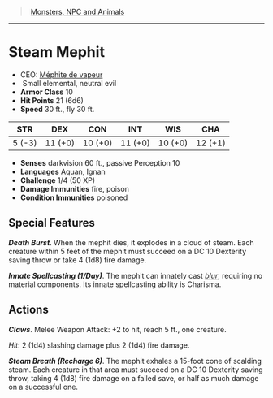 ﻿---
!MonsterItem
Family: MonsterVO
Type: elemental
Size: Small
Alignment: neutral evil
ArmorClass: 10
HitPoints: 21 (6d6)
Speed: 30 ft., fly 30 ft.
Strength: ' 5 (-3)'
Dexterity: 11 (+0)
Constitution: 10 (+0)
Intelligence: 11 (+0)
Wisdom: 10 (+0)
Charisma: 12 (+1)
DamageImmunities: fire, poison
ConditionImmunities: poisoned
Senses: darkvision 60 ft., passive Perception 10
Languages: Aquan, Ignan
Challenge: 1/4 (50 XP)
Id: monsters_vo.md#steam-mephit
ParentLink: monsters_vo.md#monsters-npc-and-animals
Name: Steam Mephit
ParentName: Monsters, NPC and Animals
NameLevel: 1
AltName: '[Méphite de vapeur](hd_monsters_mephite_de_vapeur.md)'
Attributes:
  Name: Steam Mephit
  Markdown: >+
    # <!--Name-->Steam Mephit<!--/Name-->


    - CEO: <!--AltName-->[Méphite de vapeur](hd_monsters_mephite_de_vapeur.md)<!--/AltName-->

    -  <!--Size-->Small<!--/Size--> <!--Type-->elemental<!--/Type-->, <!--Alignment-->neutral evil<!--/Alignment-->

    - **Armor Class** <!--ArmorClass-->10<!--/ArmorClass-->

    - **Hit Points** <!--HitPoints-->21 (6d6)<!--/HitPoints-->

    - **Speed** <!--Speed-->30 ft., fly 30 ft.<!--/Speed-->


    |STR|DEX|CON|INT|WIS|CHA|

    |---|---|---|---|---|---|

    |<!--Strength--> 5 (-3)<!--/Strength-->|<!--Dexterity-->11 (+0)<!--/Dexterity-->|<!--Constitution-->10 (+0)<!--/Constitution-->|<!--Intelligence-->11 (+0)<!--/Intelligence-->|<!--Wisdom-->10 (+0)<!--/Wisdom-->|<!--Charisma-->12 (+1)<!--/Charisma-->|


    - **Senses** <!--Senses-->darkvision 60 ft., passive Perception 10<!--/Senses-->

    - **Languages** <!--Languages-->Aquan, Ignan<!--/Languages-->

    - **Challenge** <!--Challenge-->1/4 (50 XP)<!--/Challenge-->

    - **Damage Immunities** <!--DamageImmunities-->fire, poison<!--/DamageImmunities-->

    - **Condition Immunities** <!--ConditionImmunities-->poisoned<!--/ConditionImmunities-->


    ## Special Features


    **_Death Burst_**. When the mephit dies, it explodes in a cloud of steam. Each creature within 5 feet of the mephit must succeed on a DC 10 Dexterity saving throw or take 4 (1d8) fire damage.


    **_Innate Spellcasting (1/Day)_**. The mephit can innately cast _[blur](srd_spells_blur.md)_, requiring no material components. Its innate spellcasting ability is Charisma.


    ## Actions


    **_Claws_**. Melee Weapon Attack: +2 to hit, reach 5 ft., one creature.


    _Hit_: 2 (1d4) slashing damage plus 2 (1d4) fire damage.


    **_Steam Breath (Recharge 6)_**. The mephit exhales a 15-foot cone of scalding steam. Each creature in that area must succeed on a DC 10 Dexterity saving throw, taking 4 (1d8) fire damage on a failed save, or half as much damage on a successful one.

  AltName: '[Méphite de vapeur](hd_monsters_mephite_de_vapeur.md)'
  Size: Small
  Type: elemental
  Alignment: neutral evil
  ArmorClass: 10
  HitPoints: 21 (6d6)
  Speed: 30 ft., fly 30 ft.
  Strength: ' 5 (-3)'
  Dexterity: 11 (+0)
  Constitution: 10 (+0)
  Intelligence: 11 (+0)
  Wisdom: 10 (+0)
  Charisma: 12 (+1)
  Senses: darkvision 60 ft., passive Perception 10
  Languages: Aquan, Ignan
  Challenge: 1/4 (50 XP)
  DamageImmunities: fire, poison
  ConditionImmunities: poisoned
AttributesDictionary: >+
  Name: Steam Mephit

  Markdown: >+

    # <!--Name-->Steam Mephit<!--/Name-->





    - CEO: <!--AltName-->[Méphite de vapeur](hd_monsters_mephite_de_vapeur.md)<!--/AltName-->



    -  <!--Size-->Small<!--/Size--> <!--Type-->elemental<!--/Type-->, <!--Alignment-->neutral evil<!--/Alignment-->



    - **Armor Class** <!--ArmorClass-->10<!--/ArmorClass-->



    - **Hit Points** <!--HitPoints-->21 (6d6)<!--/HitPoints-->



    - **Speed** <!--Speed-->30 ft., fly 30 ft.<!--/Speed-->





    |STR|DEX|CON|INT|WIS|CHA|



    |---|---|---|---|---|---|



    |<!--Strength--> 5 (-3)<!--/Strength-->|<!--Dexterity-->11 (+0)<!--/Dexterity-->|<!--Constitution-->10 (+0)<!--/Constitution-->|<!--Intelligence-->11 (+0)<!--/Intelligence-->|<!--Wisdom-->10 (+0)<!--/Wisdom-->|<!--Charisma-->12 (+1)<!--/Charisma-->|





    - **Senses** <!--Senses-->darkvision 60 ft., passive Perception 10<!--/Senses-->



    - **Languages** <!--Languages-->Aquan, Ignan<!--/Languages-->



    - **Challenge** <!--Challenge-->1/4 (50 XP)<!--/Challenge-->



    - **Damage Immunities** <!--DamageImmunities-->fire, poison<!--/DamageImmunities-->



    - **Condition Immunities** <!--ConditionImmunities-->poisoned<!--/ConditionImmunities-->





    ## Special Features





    **_Death Burst_**. When the mephit dies, it explodes in a cloud of steam. Each creature within 5 feet of the mephit must succeed on a DC 10 Dexterity saving throw or take 4 (1d8) fire damage.





    **_Innate Spellcasting (1/Day)_**. The mephit can innately cast _[blur](srd_spells_blur.md)_, requiring no material components. Its innate spellcasting ability is Charisma.





    ## Actions





    **_Claws_**. Melee Weapon Attack: +2 to hit, reach 5 ft., one creature.





    _Hit_: 2 (1d4) slashing damage plus 2 (1d4) fire damage.





    **_Steam Breath (Recharge 6)_**. The mephit exhales a 15-foot cone of scalding steam. Each creature in that area must succeed on a DC 10 Dexterity saving throw, taking 4 (1d8) fire damage on a failed save, or half as much damage on a successful one.



  AltName: '[Méphite de vapeur](hd_monsters_mephite_de_vapeur.md)'

  Size: Small

  Type: elemental

  Alignment: neutral evil

  ArmorClass: 10

  HitPoints: 21 (6d6)

  Speed: 30 ft., fly 30 ft.

  Strength: ' 5 (-3)'

  Dexterity: 11 (+0)

  Constitution: 10 (+0)

  Intelligence: 11 (+0)

  Wisdom: 10 (+0)

  Charisma: 12 (+1)

  Senses: darkvision 60 ft., passive Perception 10

  Languages: Aquan, Ignan

  Challenge: 1/4 (50 XP)

  DamageImmunities: fire, poison

  ConditionImmunities: poisoned

---
> [Monsters, NPC and Animals](srd_monsters.md)

---

# Steam Mephit

- CEO: [Méphite de vapeur](hd_monsters_mephite_de_vapeur.md)
-  Small elemental, neutral evil
- **Armor Class** 10
- **Hit Points** 21 (6d6)
- **Speed** 30 ft., fly 30 ft.

|STR|DEX|CON|INT|WIS|CHA|
|---|---|---|---|---|---|
| 5 (-3)|11 (+0)|10 (+0)|11 (+0)|10 (+0)|12 (+1)|

- **Senses** darkvision 60 ft., passive Perception 10
- **Languages** Aquan, Ignan
- **Challenge** 1/4 (50 XP)
- **Damage Immunities** fire, poison
- **Condition Immunities** poisoned

## Special Features

**_Death Burst_**. When the mephit dies, it explodes in a cloud of steam. Each creature within 5 feet of the mephit must succeed on a DC 10 Dexterity saving throw or take 4 (1d8) fire damage.

**_Innate Spellcasting (1/Day)_**. The mephit can innately cast _[blur](srd_spells_blur.md)_, requiring no material components. Its innate spellcasting ability is Charisma.

## Actions

**_Claws_**. Melee Weapon Attack: +2 to hit, reach 5 ft., one creature.

_Hit_: 2 (1d4) slashing damage plus 2 (1d4) fire damage.

**_Steam Breath (Recharge 6)_**. The mephit exhales a 15-foot cone of scalding steam. Each creature in that area must succeed on a DC 10 Dexterity saving throw, taking 4 (1d8) fire damage on a failed save, or half as much damage on a successful one.

